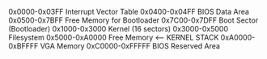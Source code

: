 0x0000-0x03FF	Interrupt Vector Table
0x0400-0x04FF	BIOS Data Area
0x0500-0x7BFF	Free Memory for Bootloader
0x7C00-0x7DFF	Boot Sector (Bootloader)
0x1000-0x3000	Kernel (16 sectors)
0x3000-0x5000   Filesystem
0x5000-0xA0000	Free Memory  <-- KERNEL STACK
0xA0000-0xBFFFF	VGA Memory
0xC0000-0xFFFFF	BIOS Reserved Area
